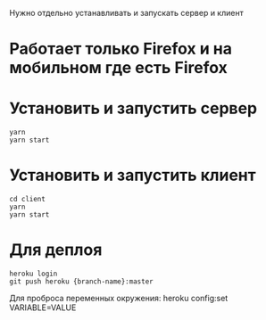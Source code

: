 Нужно отдельно устанавливать и запускать сервер и клиент
# Работает только Firefox и на мобильном где есть Firefox
# Установить и запустить сервер

```
yarn
yarn start
```

# Установить и запустить клиент

```
cd client
yarn
yarn start
```

# Для деплоя 
```
heroku login
git push heroku {branch-name}:master
```

Для проброса переменных окружения:
heroku config:set VARIABLE=VALUE

